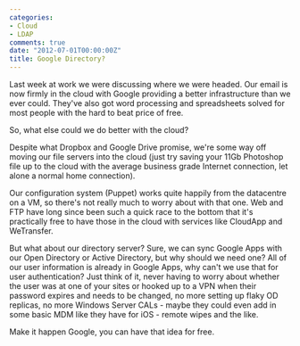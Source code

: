 ```yaml
---
categories:
- Cloud
- LDAP
comments: true
date: "2012-07-01T00:00:00Z"
title: Google Directory?
---
```

Last week at work we were discussing where we were headed. Our email is now firmly in the cloud with Google providing a better infrastructure than we ever could. They've also got word processing and spreadsheets solved for most people with the hard to beat price of free. 

So, what else could we do better with the cloud? <!--more-->

Despite what Dropbox and Google Drive promise, we're some way off moving our file servers into the cloud (just try saving your 11Gb Photoshop file up to the cloud with the average business grade Internet connection, let alone a normal home connection). 

Our configuration system (Puppet) works quite happily from the datacentre on a VM, so there's not really much to worry about with that one. Web and FTP have long since been such a quick race to the bottom that it's practically free to have those in the cloud with services like CloudApp and WeTransfer. 

But what about our directory server? Sure, we can sync Google Apps with our Open Directory or Active Directory, but why should we need one? All of our user information is already in Google Apps, why can't we use that for user authentication? Just think of it, never having to worry about whether the user was at one of your sites or hooked up to a VPN when their password expires and needs to be changed, no more setting up flaky OD replicas, no more Windows Server CALs - maybe they could even add in some basic MDM like they have for iOS - remote wipes and the like. 

Make it happen Google, you can have that idea for free.